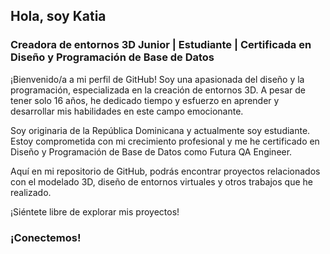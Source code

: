 ## Hola, soy Katia

### Creadora de entornos 3D Junior | Estudiante | Certificada en Diseño y Programación de Base de Datos

¡Bienvenido/a a mi perfil de GitHub! Soy una apasionada del diseño y la programación, especializada en la creación de entornos 3D. A pesar de tener solo 16 años, he dedicado tiempo y esfuerzo en aprender y desarrollar mis habilidades en este campo emocionante.

Soy originaria de la República Dominicana y actualmente soy estudiante. Estoy comprometida con mi crecimiento profesional y me he certificado en Diseño y Programación de Base de Datos como Futura QA Engineer.

Aquí en mi repositorio de GitHub, podrás encontrar proyectos relacionados con el modelado 3D, diseño de entornos virtuales y otros trabajos que he realizado. 

¡Siéntete libre de explorar mis proyectos!

### ¡Conectemos!


